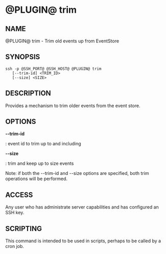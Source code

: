 @PLUGIN@ trim
=============

NAME
----
@PLUGIN@ trim - Trim old events up from EventStore

SYNOPSIS
--------
```
ssh -p @SSH_PORT@ @SSH_HOST@ @PLUGIN@ trim
   [--trim-id] <TRIM_ID>
   [--size] <SIZE>
```

DESCRIPTION
-----------

Provides a mechanism to trim older events from the event store.

OPTIONS
-----------
**--trim-id**

: event id to trim up to and including

**--size**

: trim and keep up to size events

Note: if both the --trim-id and --size options are specified, both trim
operations will be performed.

ACCESS
------
Any user who has administrate server capabilities and has configured an SSH key.

SCRIPTING
---------
This command is intended to be used in scripts, perhaps to be called by a
cron job.
